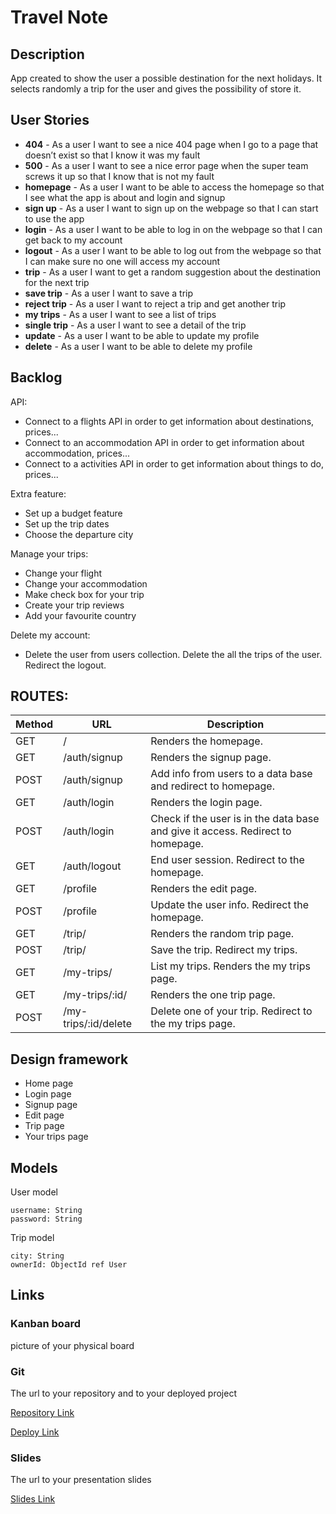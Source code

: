 # Travel Note

## Description

App created to show the user a possible destination for the next holidays. It selects randomly a trip for the user and gives the possibility of store it.


## User Stories

- **404** - As a user I want to see a nice 404 page when I go to a page that doesn’t exist so that I know it was my fault
- **500** - As a user I want to see a nice error page when the super team screws it up so that I know that is not my fault
- **homepage** - As a user I want to be able to access the homepage so that I see what the app is about and login and signup
- **sign up** - As a user I want to sign up on the webpage so that I can start to use the app
- **login** - As a user I want to be able to log in on the webpage so that I can get back to my account
- **logout** - As a user I want to be able to log out from the webpage so that I can make sure no one will access my account
- **trip** - As a user I want to get a random suggestion about the destination for the next trip
- **save trip** - As a user I want to save a trip
- **reject trip** - As a user I want to reject a trip and get another trip
- **my trips** - As a user I want to see a list of trips
- **single trip** - As a user I want to see a detail of the trip
- **update** - As a user I want to be able to update my profile
- **delete** - As a user I want to be able to delete my profile

## Backlog

API:
- Connect to a flights API in order to get information about destinations, prices...
- Connect to an accommodation API in order to get information about accommodation, prices...
- Connect to a activities API in order to get information about things to do, prices...

Extra feature:
- Set up a budget feature
- Set up the trip dates
- Choose the departure city

Manage your trips:
- Change your flight
- Change your accommodation
- Make check box for your trip
- Create your trip reviews
- Add your favourite country

Delete my account:
- Delete the user from users collection. Delete the all the trips of the user. Redirect the logout.


## ROUTES:

|Method|URL|Description|
|------|---|-----------|
|GET|/|Renders the homepage.|
|GET|/auth/signup|Renders the signup page.|
|POST|/auth/signup|Add info from users to a data base and redirect to homepage.|
|GET|/auth/login|Renders the login page.|
|POST|/auth/login|Check if the user is in the data base and give it access. Redirect to homepage.|
|GET|/auth/logout|End user session. Redirect to the homepage.|
|GET|/profile|Renders the edit page.|
|POST|/profile|Update the user info. Redirect the homepage.|
|GET|/trip/|Renders the random trip page.|
|POST|/trip/|Save the trip. Redirect my trips.|
|GET|/my-trips/|List my trips. Renders the my trips page.|
|GET|/my-trips/:id/|Renders the one trip page.|
|POST|/my-trips/:id/delete|Delete one of your trip. Redirect to the my trips page.|

## Design framework
- Home page
- Login page
- Signup page
- Edit page
- Trip page
- Your trips page


## Models

User model

```
username: String
password: String
```

Trip model

```
city: String
ownerId: ObjectId ref User

```


## Links

### Kanban board

picture of your physical board

### Git

The url to your repository and to your deployed project

[Repository Link](https://github.com/YoshitsuguNagao/Travel-Note)

[Deploy Link](http://heroku.com)

### Slides

The url to your presentation slides

[Slides Link](http://slides.com)


